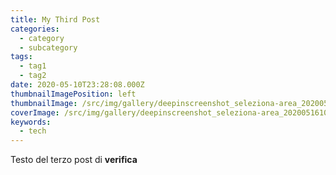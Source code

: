 ```yaml
---
title: My Third Post
categories:
  - category
  - subcategory
tags:
  - tag1
  - tag2
date: 2020-05-10T23:28:08.000Z
thumbnailImagePosition: left
thumbnailImage: /src/img/gallery/deepinscreenshot_seleziona-area_20200516101601.png
coverImage: /src/img/gallery/deepinscreenshot_seleziona-area_20200516101851.png
keywords:
  - tech
---
```

<!--more-->

Testo del terzo post di **verifica**
